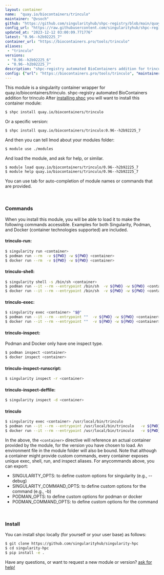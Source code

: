 ```yaml
---
layout: container
name:  "quay.io/biocontainers/trinculo"
maintainer: "@vsoch"
github: "https://github.com/singularityhub/shpc-registry/blob/main/quay.io/biocontainers/trinculo/container.yaml"
config_url: "https://raw.githubusercontent.com/singularityhub/shpc-registry/main/quay.io/biocontainers/trinculo/container.yaml"
updated_at: "2023-12-12 03:00:09.771776"
latest: "0.96--h2b92225_7"
container_url: "https://biocontainers.pro/tools/trinculo"
aliases:
 - "trinculo"
versions:
 - "0.96--h2b92225_6"
 - "0.96--h2b92225_7"
description: "shpc-registry automated BioContainers addition for trinculo"
config: {"url": "https://biocontainers.pro/tools/trinculo", "maintainer": "@vsoch", "description": "shpc-registry automated BioContainers addition for trinculo", "latest": {"0.96--h2b92225_7": "sha256:e1f48735941ddb1501e5e0e4ef6e940a924f38a2d83a4b1b34738806e792ab32"}, "tags": {"0.96--h2b92225_6": "sha256:eb8160f618b752e153ada51f1900255493a994fe5d71d26810f4883e2444ac9a", "0.96--h2b92225_7": "sha256:e1f48735941ddb1501e5e0e4ef6e940a924f38a2d83a4b1b34738806e792ab32"}, "docker": "quay.io/biocontainers/trinculo", "aliases": {"trinculo": "/usr/local/bin/trinculo"}}
---
```


This module is a singularity container wrapper for quay.io/biocontainers/trinculo.
shpc-registry automated BioContainers addition for trinculo
After [installing shpc](#install) you will want to install this container module:


```bash
$ shpc install quay.io/biocontainers/trinculo
```

Or a specific version:

```bash
$ shpc install quay.io/biocontainers/trinculo:0.96--h2b92225_7
```

And then you can tell lmod about your modules folder:

```bash
$ module use ./modules
```

And load the module, and ask for help, or similar.

```bash
$ module load quay.io/biocontainers/trinculo/0.96--h2b92225_7
$ module help quay.io/biocontainers/trinculo/0.96--h2b92225_7
```

You can use tab for auto-completion of module names or commands that are provided.

<br>

### Commands

When you install this module, you will be able to load it to make the following commands accessible.
Examples for both Singularity, Podman, and Docker (container technologies supported) are included.

#### trinculo-run:

```bash
$ singularity run <container>
$ podman run --rm  -v ${PWD} -w ${PWD} <container>
$ docker run --rm  -v ${PWD} -w ${PWD} <container>
```

#### trinculo-shell:

```bash
$ singularity shell -s /bin/sh <container>
$ podman run --it --rm --entrypoint /bin/sh  -v ${PWD} -w ${PWD} <container>
$ docker run --it --rm --entrypoint /bin/sh  -v ${PWD} -w ${PWD} <container>
```

#### trinculo-exec:

```bash
$ singularity exec <container> "$@"
$ podman run --it --rm --entrypoint ""  -v ${PWD} -w ${PWD} <container> "$@"
$ docker run --it --rm --entrypoint ""  -v ${PWD} -w ${PWD} <container> "$@"
```

#### trinculo-inspect:

Podman and Docker only have one inspect type.

```bash
$ podman inspect <container>
$ docker inspect <container>
```

#### trinculo-inspect-runscript:

```bash
$ singularity inspect -r <container>
```

#### trinculo-inspect-deffile:

```bash
$ singularity inspect -d <container>
```


#### trinculo

```bash
$ singularity exec <container> /usr/local/bin/trinculo
$ podman run --it --rm --entrypoint /usr/local/bin/trinculo   -v ${PWD} -w ${PWD} <container> -c " $@"
$ docker run --it --rm --entrypoint /usr/local/bin/trinculo   -v ${PWD} -w ${PWD} <container> -c " $@"
```



In the above, the `<container>` directive will reference an actual container provided
by the module, for the version you have chosen to load. An environment file in the
module folder will also be bound. Note that although a container
might provide custom commands, every container exposes unique exec, shell, run, and
inspect aliases. For anycommands above, you can export:

 - SINGULARITY_OPTS: to define custom options for singularity (e.g., --debug)
 - SINGULARITY_COMMAND_OPTS: to define custom options for the command (e.g., -b)
 - PODMAN_OPTS: to define custom options for podman or docker
 - PODMAN_COMMAND_OPTS: to define custom options for the command

<br>

### Install

You can install shpc locally (for yourself or your user base) as follows:

```bash
$ git clone https://github.com/singularityhub/singularity-hpc
$ cd singularity-hpc
$ pip install -e .
```

Have any questions, or want to request a new module or version? [ask for help!](https://github.com/singularityhub/singularity-hpc/issues)
